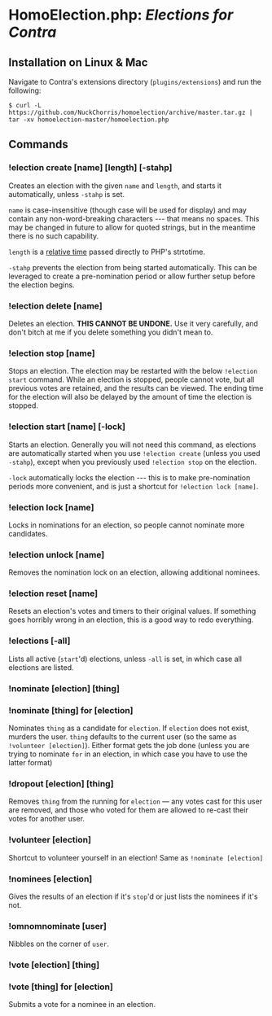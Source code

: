 # HomoElection.php: *Elections for Contra*
## Installation on Linux & Mac
Navigate to Contra's extensions directory (`plugins/extensions`) and run the following:

```
$ curl -L https://github.com/NuckChorris/homoelection/archive/master.tar.gz | tar -xv homoelection-master/homoelection.php
```
	
## Commands
### !election create [name] [length] [-stahp]
Creates an election with the given `name` and `length`, and starts it automatically, unless `-stahp` is set.

`name` is case-insensitive (though case will be used for display) and may contain any non-word-breaking characters --- that means no spaces.  This may be changed in future to allow for quoted strings, but in the meantime there is no such capability.

`length` is a [relative time](http://php.net/manual/en/datetime.formats.relative.php) passed directly to PHP's strtotime.

`-stahp` prevents the election from being started automatically.  This can be leveraged to create a pre-nomination period or allow further setup before the election begins.

### !election delete [name]
Deletes an election.  **THIS CANNOT BE UNDONE.** Use it very carefully, and don't bitch at me if you delete something you didn't mean to.

### !election stop [name]
Stops an election.  The election may be restarted with the below `!election start` command.  While an election is stopped, people cannot vote, but all previous votes are retained, and the results can be viewed.  The ending time for the election will also be delayed by the amount of time the election is stopped.

### !election start [name] [-lock]
Starts an election.  Generally you will not need this command, as elections are automatically started when you use `!election create` (unless you used `-stahp`), except when you previously used `!election stop` on the election.

`-lock` automatically locks the election --- this is to make pre-nomination periods more convenient, and is just a shortcut for `!election lock [name]`.

### !election lock [name]
Locks in nominations for an election, so people cannot nominate more candidates.

### !election unlock [name]
Removes the nomination lock on an election, allowing additional nominees.

### !election reset [name]
Resets an election's votes and timers to their original values.  If something goes horribly wrong in an election, this is a good way to redo everything.

### !elections [-all]
Lists all active (`start`'d) elections, unless `-all` is set, in which case all elections are listed.

### !nominate [election] [thing]
### !nominate [thing] for [election]
Nominates `thing` as a candidate for `election`.  If `election` does not exist, murders the user.  `thing` defaults to the current user (so the same as `!volunteer [election]`).  Either format gets the job done (unless you are trying to nominate `for` in an election, in which case you have to use the latter format)

### !dropout [election] [thing]
Removes `thing` from the running for `election` — any votes cast for this user are removed, and those who voted for them are allowed to re-cast their votes for another user.

### !volunteer [election]
Shortcut to volunteer yourself in an election!  Same as `!nominate [election]`

### !nominees [election]
Gives the results of an election if it's `stop`'d or just lists the nominees if it's not.

### !omnomnominate [user]
Nibbles on the corner of `user`.

### !vote [election] [thing]
### !vote [thing] for [election]
Submits a vote for a nominee in an election.